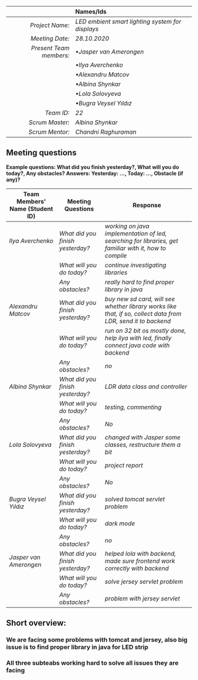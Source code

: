 |                          | **Names/Ids**       |
|-------------------------:|:--------------------|
| *Project Name:*          |*LED embient smart lighting system for displays*          |
| *Meeting Date:*          |*28.10.2020*           |
| *Present Team members:*  |*•Jasper van Amerongen*|
|                          |*•Ilya Averchenko*     |
|                          |*•Alexandru Matcov*    |
|                          |*•Albina Shynkar*      |
|                          |*•Lola Solovyeva*      |
|                          |*•Bugra Veysel Yıldız* |
| *Team ID:*               |*22*                   |
| *Scrum  Master:*         |*Albina Shynkar*  |
| *Scrum  Mentor:*         |*Chandni Raghuraman*         |
 
## Meeting questions

**Example questions: What did you finish yesterday?, What will you do today?, Any obstacles?   Answers: Yesterday: ..., Today: ..., Obstacle (if any)?**

| **Team Members' Name (Student ID)**   | **Meeting Questions**          | **Response**                                    |
|---------------------------------------|--------------------------------|-------------------------------------------------|
| *Ilya Averchenko*                     |*What did you finish yesterday?*|*working on java implementation of led, searching for libraries, get familiar with it, how to compile*     |
|                                       |*What will you do today?*       |*continue investigating libraries*                      |
|                                       |*Any obstacles?*                |*really hard to find proper library in java*                                             |
| *Alexandru Matcov*                    |*What did you finish yesterday?*|*buy new sd card, will see whether library works like that, if so, collect data from LDR, send it to backend*              |
|                                       |*What will you do today?*       |*run on 32 bit os mostly done, help ilya with led, finally connect java code with backend*              |
|                                       |*Any obstacles?*                |*no*                                             |
| *Albina Shynkar*                      |*What did you finish yesterday?*|*LDR data class and controller* |
|                                       |*What will you do today?*       |*testing, commenting*   |
|                                       |*Any obstacles?*                |*No*                                 |
| *Lola Solovyeva*                      |*What did you finish yesterday?*|*changed with Jasper some classes, restructure them a bit*      |
|                                       |*What will you do today?*       |*project report*                      |
|                                       |*Any obstacles?*                |*No*                                 |
| *Bugra Veysel Yıldız*                 |*What did you finish yesterday?*|*solved tomcat servlet problem*  |
|                                       |*What will you do today?*       |*dark mode*                      |
|                                       |*Any obstacles?*                |*no*                                             |
| *Jasper van Amerongen*                |*What did you finish yesterday?*|*helped lola with backend, made sure frontend work correctly with backend*|                               
|                                       |*What will you do today?*       |*solve jersey servlet problem*                      |
|                                       |*Any obstacles?*                |*problem with jersey servlet*                                             |


## Short overview:

### We are facing some problems with tomcat and jersey, also big issue is to find proper library in java for LED strip
### All three subteabs working hard to solve all issues they are facing
